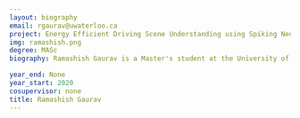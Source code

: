 ```yaml
---
layout: biography
email: rgaurav@uwaterloo.ca
project: Energy Efficient Driving Scene Understanding using Spiking Neural Networks
img: ramashish.png
degree: MASc
biography: Ramashish Gaurav is a Master's student at the University of Waterloo (since Jan 2020), pursuing research in the Spiking Networks domain. He got is Dual Degree (Bachelor's and Master's) from the Indian Institute of Technology - BHU, Varanasi in the year 2017. After graduation he worked at Nutanix Technologies India Pvt. Ltd. for close to two and a half years prior to joining the University of Waterloo. His broad research areas lie in Computational Neuroscience and Neuromorphic Computing.

year_end: None
year_start: 2020
cosupervisor: none
title: Ramashish Gaurav
---
```

